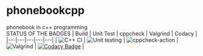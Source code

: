 # phonebookcpp
 phonebook in c++ programming  
STATUS OF THE BADGES
|  Build | Unit Test  |  cppcheck |  Valgrind | Codacy  |
|---|---|---|---|---|
|   ![C++ CI](https://github.com/stepin105209/phonebookcpp/workflows/C++%20CI/badge.svg) |  ![Unit testing](https://github.com/stepin105209/phonebookcpp/workflows/Unit%20testing/badge.svg) |  ![cppcheck-action](https://github.com/stepin105209/phonebookcpp/workflows/cppcheck-action/badge.svg) | ![Valgrind](https://github.com/stepin105209/phonebookcpp/workflows/Valgrind/badge.svg)  |  [![Codacy Badge](https://app.codacy.com/project/badge/Grade/58ffa317095a4050993b5a07915ddb2e)](https://www.codacy.com/gh/stepin105209/phonebookcpp/dashboard?utm_source=github.com&amp;utm_medium=referral&amp;utm_content=stepin105209/phonebookcpp&amp;utm_campaign=Badge_Grade) |
